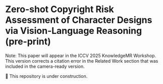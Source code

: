 # Zero-shot Copyright Risk Assessment of Character Designs via Vision-Language Reasoning (pre-print)


Note:
This paper will appear in the ICCV 2025 KnowledgeMR Workshop.
This version corrects a citation error in the Related Work section that was included in the camera-ready version.

🚧 This repository is under construction. 
